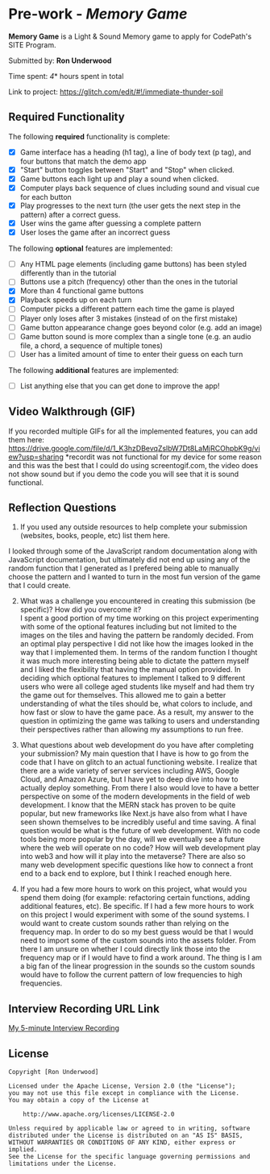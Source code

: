 # Pre-work - *Memory Game*

**Memory Game** is a Light & Sound Memory game to apply for CodePath's SITE Program. 

Submitted by: **Ron Underwood**

Time spent: *4** hours spent in total

Link to project: https://glitch.com/edit/#!/immediate-thunder-soil

## Required Functionality

The following **required** functionality is complete:

* [X] Game interface has a heading (h1 tag), a line of body text (p tag), and four buttons that match the demo app
* [X] "Start" button toggles between "Start" and "Stop" when clicked. 
* [X] Game buttons each light up and play a sound when clicked. 
* [X] Computer plays back sequence of clues including sound and visual cue for each button
* [X] Play progresses to the next turn (the user gets the next step in the pattern) after a correct guess. 
* [X] User wins the game after guessing a complete pattern
* [X] User loses the game after an incorrect guess

The following **optional** features are implemented:

* [ ] Any HTML page elements (including game buttons) has been styled differently than in the tutorial
* [ ] Buttons use a pitch (frequency) other than the ones in the tutorial
* [X] More than 4 functional game buttons
* [X] Playback speeds up on each turn
* [ ] Computer picks a different pattern each time the game is played
* [ ] Player only loses after 3 mistakes (instead of on the first mistake)
* [ ] Game button appearance change goes beyond color (e.g. add an image)
* [ ] Game button sound is more complex than a single tone (e.g. an audio file, a chord, a sequence of multiple tones)
* [ ] User has a limited amount of time to enter their guess on each turn

The following **additional** features are implemented:

- [ ] List anything else that you can get done to improve the app!

## Video Walkthrough (GIF)

If you recorded multiple GIFs for all the implemented features, you can add them here:
https://drive.google.com/file/d/1_K3hzDBevqZslbW7Dt8LaMjRCOhpbK9g/view?usp=sharing
*recordit was not functional for my device for some reason and this was the best that I could do using screentogif.com, the video does not show sound but if you demo the code you will see that it is sound functional. 

## Reflection Questions
1. If you used any outside resources to help complete your submission (websites, books, people, etc) list them here. 

I looked through some of the JavaScript random documentation along with JavaScript documentation, but ultimately did not end up using any of the 
random function that I generated as I prefered being able to manually choose the pattern and I wanted to turn in the most fun
version of the game that I could create. 

2. What was a challenge you encountered in creating this submission (be specific)? How did you overcome it?  
I spent a good portion of my time working on this project experimenting with some of the optional features including but not limited to the images on the tiles and having the pattern be randomly decided. From an optimal play perspective I did not like how the images looked in the way that I implemented them. In terms of the random function I thought it was much more interesting being able to dictate the pattern myself and I liked the flexibility that having the manual option provided. In deciding which optional features to implement I talked to 9 different users who were all college aged students like myself and had them try the game out for themselves. This allowed me to gain a better understanding of what the tiles should be, what colors to include, and how fast or slow to have the game pace. As a result, my answer to the question in optimizing the game was talking to users and understanding their perspectives rather than allowing my assumptions to run free. 

3. What questions about web development do you have after completing your submission? 
My main question that I have is how to go from the code that I have on glitch to an actual functioning website. I realize that there are a wide variety of server services including AWS, Google Cloud, and Amazon Azure, but I have yet to deep dive into how to actually deploy something. From there I also would love to have a better perspective on some of the modern developments in the field of web development. I know that the MERN stack has proven to be quite popular, but new frameworks like Next.js have also from what I have seen shown themselves to be incredibly useful and time saving. A final question would be what is the future of web development. With no code tools being more popular by the day, will we eventually see a future where the web will operate on no code? How will web development play into web3 and how will it play into the metaverse? There are also so many web development specific questions like how to connect a front end to a back end to explore, but I think I reached enough here. 

4. If you had a few more hours to work on this project, what would you spend them doing (for example: refactoring certain functions, adding additional features, etc). Be specific. 
If I had a few more hours to work on this project I would experiment with some of the sound systems. I would want to create custom sounds rather than relying on the frequency map. In order to do so my best guess would be that I would need to import some of the custom sounds into the assets folder. From there I am unsure on whether I could directly link those into the frequency map or if I would have to find a work around. The thing is I am a big fan of the linear progression in the sounds so the custom sounds would have to follow the current pattern of low frequencies to high frequencies.



## Interview Recording URL Link

[My 5-minute Interview Recording](https://youtu.be/AFu1-CRvfrE)


## License

    Copyright [Ron Underwood]

    Licensed under the Apache License, Version 2.0 (the "License");
    you may not use this file except in compliance with the License.
    You may obtain a copy of the License at

        http://www.apache.org/licenses/LICENSE-2.0

    Unless required by applicable law or agreed to in writing, software
    distributed under the License is distributed on an "AS IS" BASIS,
    WITHOUT WARRANTIES OR CONDITIONS OF ANY KIND, either express or implied.
    See the License for the specific language governing permissions and
    limitations under the License.
